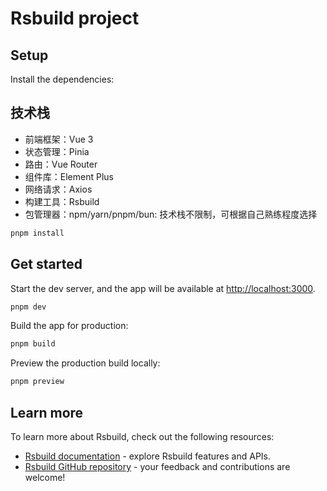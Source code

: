 # Rsbuild project

## Setup

Install the dependencies:

## 技术栈

- 前端框架：Vue 3
- 状态管理：Pinia
- 路由：Vue Router
- 组件库：Element Plus
- 网络请求：Axios
- 构建工具：Rsbuild
- 包管理器：npm/yarn/pnpm/bun: 技术栈不限制，可根据自己熟练程度选择

```bash
pnpm install
```

## Get started

Start the dev server, and the app will be available at [http://localhost:3000](http://localhost:3000).

```bash
pnpm dev
```

Build the app for production:

```bash
pnpm build
```

Preview the production build locally:

```bash
pnpm preview
```

## Learn more

To learn more about Rsbuild, check out the following resources:

- [Rsbuild documentation](https://rsbuild.rs) - explore Rsbuild features and APIs.
- [Rsbuild GitHub repository](https://github.com/web-infra-dev/rsbuild) - your feedback and contributions are welcome!
